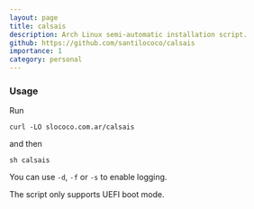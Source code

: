 ```yaml
---
layout: page
title: calsais
description: Arch Linux semi-automatic installation script.
github: https://github.com/santilococo/calsais
importance: 1
category: personal
---
```


### Usage <a name="usage"></a>

Run

```
curl -LO slococo.com.ar/calsais
```

and then

```
sh calsais
```

You can use `-d`, `-f` or `-s` to enable logging.

The script only supports UEFI boot mode.
